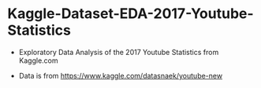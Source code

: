 # Kaggle-Dataset-EDA-2017-Youtube-Statistics
- Exploratory Data Analysis of the 2017 Youtube Statistics from Kaggle.com

- Data is from https://www.kaggle.com/datasnaek/youtube-new
